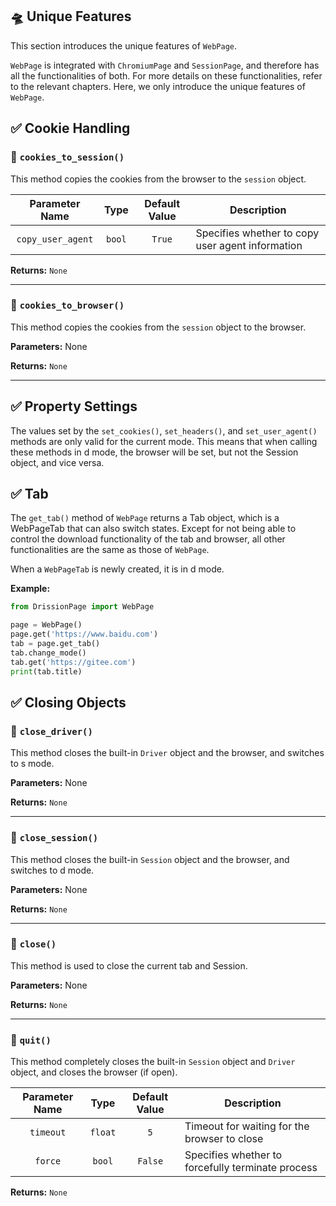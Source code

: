 🛸 Unique Features
---

This section introduces the unique features of `WebPage`.

`WebPage` is integrated with `ChromiumPage` and `SessionPage`, and therefore has all the functionalities of both. For more details on these functionalities, refer to the relevant chapters. Here, we only introduce the unique features of `WebPage`.

## ✅️️ Cookie Handling

### 📌 `cookies_to_session()`

This method copies the cookies from the browser to the `session` object.

|  Parameter Name   |  Type  | Default Value | Description                            |
|:-----------------:|:------:|:-------------:|----------------------------------------|
|  `copy_user_agent` | `bool` |    `True`     | Specifies whether to copy user agent information |

**Returns:** `None`

---

### 📌 `cookies_to_browser()`

This method copies the cookies from the `session` object to the browser.

**Parameters:** None

**Returns:** `None`

---

## ✅️️ Property Settings

The values set by the `set_cookies()`, `set_headers()`, and `set_user_agent()` methods are only valid for the current mode. This means that when calling these methods in d mode, the browser will be set, but not the Session object, and vice versa.

## ✅️️ Tab

The `get_tab()` method of `WebPage` returns a Tab object, which is a WebPageTab that can also switch states. Except for not being able to control the download functionality of the tab and browser, all other functionalities are the same as those of `WebPage`.

When a `WebPageTab` is newly created, it is in d mode.

**Example:**

```python
from DrissionPage import WebPage

page = WebPage()
page.get('https://www.baidu.com')
tab = page.get_tab()
tab.change_mode()
tab.get('https://gitee.com')
print(tab.title)
```

## ✅️️ Closing Objects

### 📌 `close_driver()`

This method closes the built-in `Driver` object and the browser, and switches to s mode.

**Parameters:** None

**Returns:** `None`

---

### 📌 `close_session()`

This method closes the built-in `Session` object and the browser, and switches to d mode.

**Parameters:** None

**Returns:** `None`

---

### 📌 `close()`

This method is used to close the current tab and Session.

**Parameters:** None

**Returns:** `None`

---

### 📌 `quit()`

This method completely closes the built-in `Session` object and `Driver` object, and closes the browser (if open).

|  Parameter Name  |   Type   | Default Value | Description                                      |
|:----------------:|:--------:|:-------------:|--------------------------------------------------|
|    `timeout`     | `float`  |      `5`      | Timeout for waiting for the browser to close      |
|     `force`      | `bool`   |    `False`    | Specifies whether to forcefully terminate process |

**Returns:** `None`

